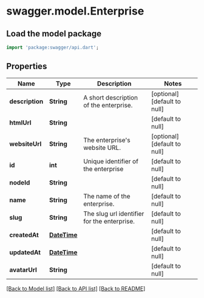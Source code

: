 # swagger.model.Enterprise

## Load the model package
```dart
import 'package:swagger/api.dart';
```

## Properties
Name | Type | Description | Notes
------------ | ------------- | ------------- | -------------
**description** | **String** | A short description of the enterprise. | [optional] [default to null]
**htmlUrl** | **String** |  | [default to null]
**websiteUrl** | **String** | The enterprise&#x27;s website URL. | [optional] [default to null]
**id** | **int** | Unique identifier of the enterprise | [default to null]
**nodeId** | **String** |  | [default to null]
**name** | **String** | The name of the enterprise. | [default to null]
**slug** | **String** | The slug url identifier for the enterprise. | [default to null]
**createdAt** | [**DateTime**](DateTime.md) |  | [default to null]
**updatedAt** | [**DateTime**](DateTime.md) |  | [default to null]
**avatarUrl** | **String** |  | [default to null]

[[Back to Model list]](../README.md#documentation-for-models) [[Back to API list]](../README.md#documentation-for-api-endpoints) [[Back to README]](../README.md)

